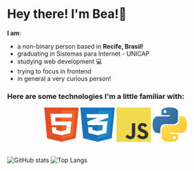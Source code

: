 # Hey there! I'm Bea!👋

**I am**:
- a non-binary person based in **Recife, Brasil!** 
- graduating in Sistemas para Internet - UNICAP
- studying web development 💻
- trying to focus in frontend 
- in general a very curious person!


### Here are some technologies I'm a little familiar with:
<div align="center">
  <img src="assets/html-1.svg" width="80px" height="80px" >
  <img src="assets/css-3.svg" width="80px" height="80px" >
  <img src="assets/logo-javascript.svg" width="80px" height="80px">
  <img src="assets/python-5.svg" width="80px" height="80px">
</div>
<br/>



![GitHub stats](https://github-readme-stats.vercel.app/api?username=bea-codes&show_icons=true&theme=tokyonight)
![Top Langs](https://github-readme-stats.vercel.app/api/top-langs/?username=bea-codes&theme=tokyonight)
<br/>





